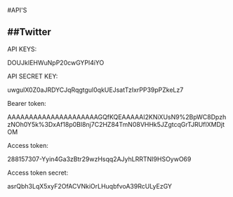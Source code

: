 #API'S

##Twitter
-------

API KEYS:

DOUJkIEHWuNpP20cwGYPl4iYO

API SECRET KEY:

uwgulX0Z0aJRDYCJqRqgtgul0qkUEJsatTzIxrPP39pPZkeLz7

Bearer token:

AAAAAAAAAAAAAAAAAAAAAGQfKQEAAAAAI2KNiXUsN9%2BpWC8DpzhzNOh0Y5k%3DxAf18p0Bl8nj7C2HZ84TmN08VHHk5JZgtcqGrTJRUfIXMDjtOM

Access token:

288157307-Yyin4Ga3zBtr29wzHsqq2AJyhLRRTNI9HSOywO69

Access token secret:

asrQbh3LqX5xyF2OfACVNkiOrLHuqbfvoA39RcULyEzGY